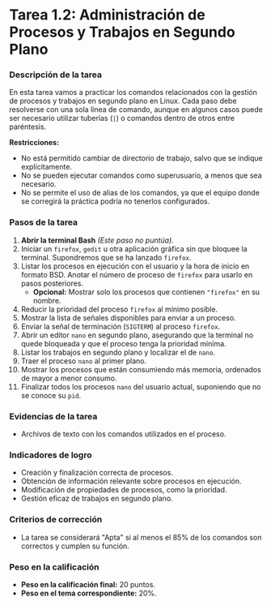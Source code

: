 # **Tarea 1.2: Administración de Procesos y Trabajos en Segundo Plano**

### **Descripción de la tarea**

En esta tarea vamos a practicar los comandos relacionados con la gestión de procesos y trabajos en segundo plano en Linux. Cada paso debe resolverse con una sola línea de comando, aunque en algunos casos puede ser necesario utilizar tuberías (`|`) o comandos dentro de otros entre paréntesis.  

**Restricciones:**  
- No está permitido cambiar de directorio de trabajo, salvo que se indique explícitamente.  
- No se pueden ejecutar comandos como superusuario, a menos que sea necesario.  
- No se permite el uso de alias de los comandos, ya que el equipo donde se corregirá la práctica podría no tenerlos configurados.  

### **Pasos de la tarea**

1. **Abrir la terminal Bash** *(Este paso no puntúa).*
2. Iniciar un `firefox`, `gedit` u otra aplicación gráfica sin que bloquee la terminal. Supondremos que se ha lanzado `firefox`.
3. Listar los procesos en ejecución con el usuario y la hora de inicio en formato BSD. Anotar el número de proceso de `firefox` para usarlo en pasos posteriores.  
   - **Opcional:** Mostrar solo los procesos que contienen `"firefox"` en su nombre.
4. Reducir la prioridad del proceso `firefox` al mínimo posible.
5. Mostrar la lista de señales disponibles para enviar a un proceso.
6. Enviar la señal de terminación (`SIGTERM`) al proceso `firefox`.
7. Abrir un editor `nano` en segundo plano, asegurando que la terminal no quede bloqueada y que el proceso tenga la prioridad mínima.
8. Listar los trabajos en segundo plano y localizar el de `nano`.
9. Traer el proceso `nano` al primer plano.
10. Mostrar los procesos que están consumiendo más memoria, ordenados de mayor a menor consumo.
11. Finalizar todos los procesos `nano` del usuario actual, suponiendo que no se conoce su `pid`.

### **Evidencias de la tarea**

- Archivos de texto con los comandos utilizados en el proceso.

### **Indicadores de logro**

- Creación y finalización correcta de procesos.
- Obtención de información relevante sobre procesos en ejecución.
- Modificación de propiedades de procesos, como la prioridad.
- Gestión eficaz de trabajos en segundo plano.

### **Criterios de corrección**

- La tarea se considerará "Apta" si al menos el 85% de los comandos son correctos y cumplen su función.

### **Peso en la calificación**

- **Peso en la calificación final:** 20 puntos.  
- **Peso en el tema correspondiente:** 20%.
